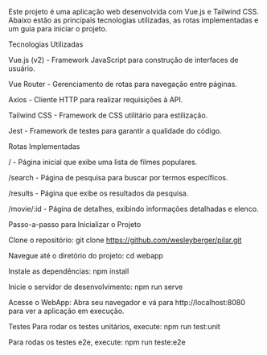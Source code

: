 Este projeto é uma aplicação web desenvolvida com Vue.js e Tailwind CSS. Abaixo estão as principais tecnologias utilizadas, as rotas implementadas e um guia para iniciar o projeto.

Tecnologias Utilizadas


Vue.js (v2) - Framework JavaScript para construção de interfaces de usuário.

Vue Router - Gerenciamento de rotas para navegação entre páginas.

Axios - Cliente HTTP para realizar requisições à API.

Tailwind CSS - Framework de CSS utilitário para estilização.

Jest - Framework de testes para garantir a qualidade do código.


Rotas Implementadas


/ - Página inicial que exibe uma lista de filmes populares. 

/search - Página de pesquisa para buscar por termos específicos. 

/results - Página que exibe os resultados da pesquisa. 

/movie/:id - Página de detalhes, exibindo informações detalhadas e elenco.


Passo-a-passo para Inicializar o Projeto

Clone o repositório: git clone https://github.com/wesleyberger/pilar.git

Navegue até o diretório do projeto: cd webapp

Instale as dependências: npm install

Inicie o servidor de desenvolvimento: npm run serve

Acesse o WebApp: Abra seu navegador e vá para http://localhost:8080 para ver a aplicação em execução.

Testes Para rodar os testes unitários, execute: npm run test:unit

Para rodas os testes e2e, execute: npm run teste:e2e
